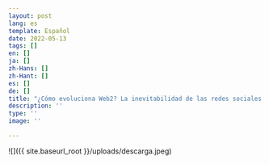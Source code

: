 ```yaml
---
layout: post
lang: es
template: Español
date: 2022-05-13
tags: []
en: []
ja: []
zh-Hans: []
zh-Hant: []
es: []
de: []
title: "¿Cómo evoluciona Web2? La inevitabilidad de las redes sociales descentralizadas."
description: ''
type: ''
image: ''

---
```

![]({{ site.baseurl_root }}/uploads/descarga.jpeg)